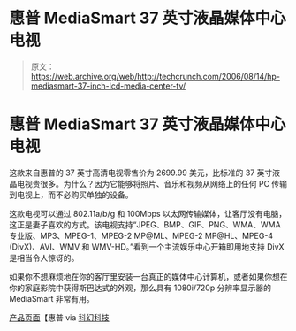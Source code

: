 # 惠普 MediaSmart 37 英寸液晶媒体中心电视 

> 原文：<https://web.archive.org/web/http://techcrunch.com/2006/08/14/hp-mediasmart-37-inch-lcd-media-center-tv/>

# 惠普 MediaSmart 37 英寸液晶媒体中心电视

这款来自惠普的 37 英寸高清电视零售价为 2699.99 美元，比标准的 37 英寸液晶电视贵很多。为什么？因为它能够将照片、音乐和视频从网络上的任何 PC 传输到电视上，而不必购买单独的设备。

这款电视可以通过 802.11a/b/g 和 100Mbps 以太网传输媒体，让客厅没有电脑，这正是妻子喜欢的方式。该电视支持“JPEG、BMP、GIF、PNG、WMA、WMA 专业版、MP3、MPEG-1、MPEG-2 MP@ML、MPEG-2 MP@HL、MPEG-4 (DivX)、AVI、WMV 和 WMV-HD。”看到一个主流娱乐中心开箱即用地支持 DivX 是相当令人惊讶的。

如果你不想麻烦地在你的客厅里安装一台真正的媒体中心计算机，或者如果你想在你的家庭影院中获得斯巴达式的外观，那么具有 1080i/720p 分辨率显示器的 MediaSmart 非常有用。

[产品页面](https://web.archive.org/web/20221001062940/http://shopping.hp.com/webapp/shopping/product_detail.do;jsessionid=EgYH4UPvsJ6vitOF7A9elISz0x2aXK7l2bGYqBpfe1U6FcxNfCT5!-723876848?product_code=EL517AA%23ABA&tab=detailed_specs&storeName=storefronts&landing=&category=flat_panel_tvs&subcat1=lcd&catLevel=3#defaultAnchor)【惠普 via [科幻科技](https://web.archive.org/web/20221001062940/http://blog.scifi.com/tech/archives/2006/08/13/hp_mediasmart_d.html)